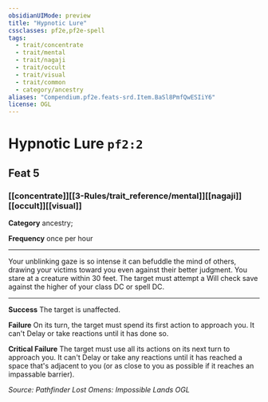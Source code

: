 ```yaml
---
obsidianUIMode: preview
title: "Hypnotic Lure"
cssclasses: pf2e,pf2e-spell
tags:
  - trait/concentrate
  - trait/mental
  - trait/nagaji
  - trait/occult
  - trait/visual
  - trait/common
  - category/ancestry
aliases: "Compendium.pf2e.feats-srd.Item.BaSl8PmfQwESIiY6"
license: OGL
---
```

# Hypnotic Lure `pf2:2`
## Feat 5
### [[concentrate]][[3-Rules/trait_reference/mental]][[nagaji]][[occult]][[visual]]

**Category** ancestry; 




**Frequency** once per hour

* * *

Your unblinking gaze is so intense it can befuddle the mind of others, drawing your victims toward you even against their better judgment. You stare at a creature within 30 feet. The target must attempt a Will check save against the higher of your class DC or spell DC.

* * *

**Success** The target is unaffected.

**Failure** On its turn, the target must spend its first action to approach you. It can't Delay or take reactions until it has done so.

**Critical Failure** The target must use all its actions on its next turn to approach you. It can't Delay or take any reactions until it has reached a space that's adjacent to you (or as close to you as possible if it reaches an impassable barrier).

*Source: Pathfinder Lost Omens: Impossible Lands*
*OGL*